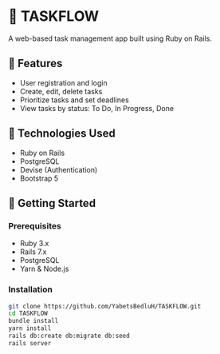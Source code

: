 # 📌 TASKFLOW

A web-based task management app built using Ruby on Rails.

## 🌟 Features

- User registration and login
- Create, edit, delete tasks
- Prioritize tasks and set deadlines
- View tasks by status: To Do, In Progress, Done

## 🔧 Technologies Used

- Ruby on Rails
- PostgreSQL
- Devise (Authentication)
- Bootstrap 5

## 🚀 Getting Started

### Prerequisites

- Ruby 3.x
- Rails 7.x
- PostgreSQL
- Yarn & Node.js

### Installation

```bash
git clone https://github.com/YabetsBedluH/TASKFLOW.git
cd TASKFLOW
bundle install
yarn install
rails db:create db:migrate db:seed
rails server
